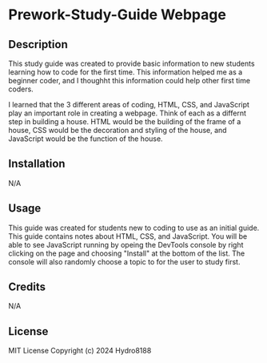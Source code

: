 # Prework-Study-Guide Webpage

## Description

This study guide was created to provide basic information to new students learning how to code for the first time. This information helped me as a beginner coder, and I thoughht this information could help other first time coders. 

I learned that the 3 different areas of coding, HTML, CSS, and JavaScript play an important role in creating a webpage. Think of each as a differnt step in building a house. HTML would be the building of the frame of a house, CSS would be the decoration and styling of the house, and JavaScript would be the function of the house.

## Installation

N/A

## Usage

This guide was created for students new to coding to use as an initial guide. This guide contains notes about HTML, CSS, and JavaScript. You will be able to see JavaScript running by opeing the DevTools console by right clicking on the page and choosing "Install" at the bottom of the list. The console will also randomly choose a topic to for the user to study first.

## Credits

N/A

## License

MIT License
Copyright (c) 2024 Hydro8188
